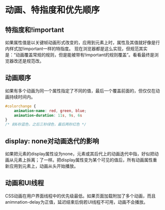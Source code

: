 # 动画、特指度和优先顺序

## 特指度和!important

如果属性值是以关键帧动画形式改变的，应用到元素上时，属性及其值就好像是行内样式加!important一样的特指度。
现在浏览器都是这么实现，但规范其实是：“动画覆盖常规的规则，但是能被带有!important的规则覆盖”。看看最终是浏览器改还是规范改。

## 动画顺序

如果有多个动画为同一个属性指定了不同的值，最后一个覆盖前面的，但仅仅在动画持续时间内。

```CSS
#colorchange {
    animation-name: red, green, blue;
    animation-duration: 11s, 9s, 6s
}
/* 前6秒蓝色，之后三秒绿色，最后两秒红色 */
```

## display: none对动画迭代的影响

如果把元素的display属性设为none，元素或其后代上的动画迭代中指，好似把动画从元素上拆离；了一样。把display属性变为某个可见的值后，所有动画属性重新应用到元素上，动画从头开始播放。

## 动画和UI线程

CSS动画在用户界面线程中的优先级最低。如果页面加载附加了多个动画，而且animnation-delay为正值，延迟结束后倘若UI线程不可用，动画不会播放。
